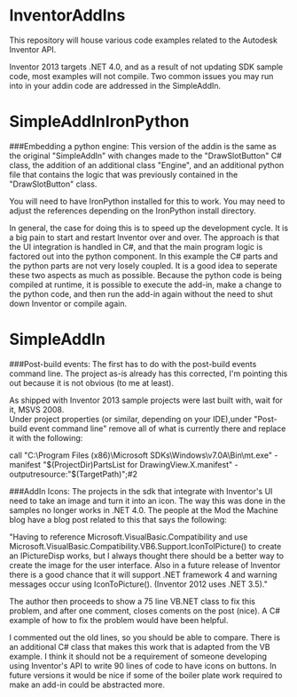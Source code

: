 InventorAddIns
==============

This repository will house various code examples related to the Autodesk Inventor API.

Inventor 2013 targets .NET 4.0, and as a result of not updating SDK sample code, most 
examples will not compile.  Two common issues you may run into in your addin code are 
addressed in the SimpleAddIn.  

SimpleAddInIronPython
==============
###Embedding a python engine:
This version of the addin is the same as the original "SimpleAddIn" with changes made to the "DrawSlotButton"
C# class, the addition of an additional class "Engine", and an additional python file that contains the logic 
that was previously contained in the "DrawSlotButton" class.  

You will need to have IronPython installed for this to work.  You may need to adjust the references depending
on the IronPython install directory.  

In general, the case for doing this is to speed up the development cycle.  It is a big pain to start and restart
Inventor over and over.  The approach is that the UI integration is handled in C#, and that the main program logic
is factored out into the python component.  In this example the C# parts and the python parts are not very losely
coupled.  It is a good idea to seperate these two aspects as much as possible.  Because the python code is being 
compiled at runtime, it is possible to execute the add-in, make a change to the python code, and then run the add-in
again without the need to shut down Inventor or compile again.

SimpleAddIn
==============
###Post-build events:
The first has to do with the post-build events command line.  The project as-is already
has this corrected, I'm pointing this out because it is not obvious (to me at least).

As shipped with Inventor 2013 sample projects were last built with, wait for it, MSVS 2008.  
Under project properties (or similar, depending on your IDE),under "Post-build event 
command line" remove all of what is currently there and replace it with the following:

<PostBuildEvent xmlns="http://schemas.microsoft.com/developer/msbuild/2003">call "C:\Program Files (x86)\Microsoft SDKs\Windows\v7.0A\Bin\mt.exe" -manifest "$(ProjectDir)PartsList for DrawingView.X.manifest" -outputresource:"$(TargetPath)";#2</PostBuildEvent>

###AddIn Icons:
The projects in the sdk that integrate with Inventor's UI need to take an image and 
turn it into an icon.  The way this was done in the samples no longer works in 
.NET 4.0.  The people at the Mod the Machine blog have a blog post related to this 
that says the following:

"Having to reference Microsoft.VisualBasic.Compatibility and use 
Microsoft.VisualBasic.Compatibility.VB6.Support.IconToIPicture() to create an IPictureDisp 
works, but I always thought there should be a better way to create the image for the user 
interface. Also in a future release of Inventor there is a good chance that it will support 
.NET framework 4 and warning messages occur using IconToPicture(). (Inventor 2012 uses .NET 3.5)."

The author then proceeds to show a 75 line VB.NET class to fix this problem, and after one comment,
closes coments on the post (nice).  A C# example of how to fix the problem would have been helpful.  

I commented out the old lines, so you should be able to compare.  There is an additional C# class that
makes this work that is adapted from the VB example.  I think it should not be a requirement of someone
developing using Inventor's API to write 90 lines of code to have icons on buttons.  In future versions it 
would be nice if some of the boiler plate work required to make an add-in could be abstracted more.  

